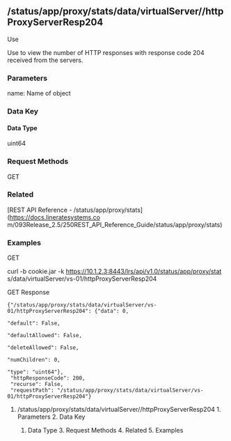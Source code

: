 ## /status/app/proxy/stats/data/virtualServer/<name>/httpProxyServerResp204

Use

Use to view the number of HTTP responses with response code 204 received from
the servers.

### Parameters

name: Name of object

### Data Key

#### Data Type

uint64

### Request Methods

GET

### Related

[REST API Reference - /status/app/proxy/stats](https://docs.lineratesystems.co
m/093Release_2.5/250REST_API_Reference_Guide/status/app/proxy/stats)

### Examples

GET

curl -b cookie.jar -k https://10.1.2.3:8443/lrs/api/v1.0/status/app/proxy/stat
s/data/virtualServer/vs-01/httpProxyServerResp204

GET Response

    
    {"/status/app/proxy/stats/data/virtualServer/vs-01/httpProxyServerResp204": {"data": 0,
                                                                               "default": False,
                                                                               "defaultAllowed": False,
                                                                               "deleteAllowed": False,
                                                                               "numChildren": 0,
                                                                               "type": "uint64"},
     "httpResponseCode": 200,
     "recurse": False,
     "requestPath": "/status/app/proxy/stats/data/virtualServer/vs-01/httpProxyServerResp204"}
    

  1. /status/app/proxy/stats/data/virtualServer/<name>/httpProxyServerResp204
    1. Parameters
    2. Data Key
      1. Data Type
    3. Request Methods
    4. Related
    5. Examples

